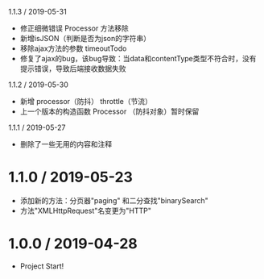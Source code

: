 1.1.3 / 2019-05-31

  * 修正细微错误 Processor 方法移除
  * 新增isJSON（判断是否为json的字符串）
  * 移除ajax方法的参数 timeoutTodo
  * 修复了ajax的bug，该bug导致：当data和contentType类型不符合时，没有提示错误，导致后端接收数据失败

1.1.2 / 2019-05-30

  * 新增 processor（防抖） throttle（节流）
  * 上一个版本的构造函数 Processor （防抖对象）暂时保留

1.1.1 / 2019-05-27

  * 删除了一些无用的内容和注释

1.1.0 / 2019-05-23
==================
  
  * 添加新的方法：分页器"paging" 和二分查找"binarySearch"
  * 方法"XMLHttpRequest"名变更为"HTTP"

1.0.0 / 2019-04-28
==================

  * Project Start!